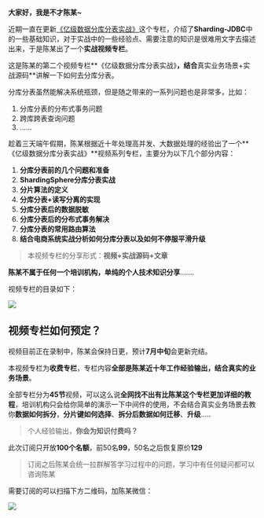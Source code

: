 **大家好，我是不才陈某~**

近期一直在更新[《亿级数据分库分表实战》](https://mp.weixin.qq.com/mp/appmsgalbum?__biz=MzU3MDAzNDg1MA==&action=getalbum&album_id=2389616635193393153#wechat_redirect)这个专栏，介绍了**Sharding-JDBC**中的一些基础知识，对于实战中的一些经验点、需要注意的知识是很难用文字去描述出来，于是陈某出了一个**实战视频专栏**。

这是陈某的第二个视频专栏**《亿级数据分库分表实战》**，结合**真实业务场景+实战源码**讲解一下如何去分库分表。

分库分表虽然能解决系统瓶颈，但是随之带来的一系列问题也是非常多，比如：

1. 分库分表的分布式事务问题
2. 跨库跨表查询问题
3. ......

趁着三天端午假期，陈某根据近十年处理高并发、大数据处理的经验出了一个**《亿级数据分库分表实战》**视频系列专栏，主要分为以下几个部分内容：

1. **分库分表前的几个问题和准备**
2. **ShardingSphere分库分表实战**
3. **分片算法的定义**
4. **分库分表+读写分离的实现**
5. **分库分表后的数据脱敏**
6. **分库分表后的分布式事务解决**
7. **分库分表的常用路由算法**
8. **结合电商系统实战分析如何分库分表以及如何不停服平滑升级**



> 本视频专栏的分享形式：**视频+实战源码+文章**



**陈某不属于任何一个培训机构，单纯的个人技术知识分享**.......



视频专栏的目录如下：

![](https://img.java-family.cn/20220626201808.png)



## 视频专栏如何预定？

视频目前正在录制中，陈某会保持日更，预计**7月中旬**会更新完结。

本视频专栏为**收费专栏**，专栏内容**全部是陈某近十年工作经验输出，结合真实的业务场景**。

全部专栏分为**45节**视频，可以这么说**全网找不出有比陈某这个专栏更加详细的教程**，培训机构只会给你简单的演示一下中间件的使用，不会结合真实业务场景去教你**数据如何拆分**，**分片键如何选择**、**拆分后数据如何迁移**、**升级**.....

> 个人经验输出，**你会为知识付费吗？**



此次订阅只开放**100个名额**，前50名**99**，50名之后恢复原价**129**



> 订阅之后陈某会统一拉群解答学习过程中的问题，学习中有任何疑问都可以咨询陈某



需要订阅的可以扫描下方二维码，加陈某微信：

![](https://img.java-family.cn/%E6%9C%A8%E8%B0%B7%E5%8D%9A%E5%AE%A2/36.jpg)













